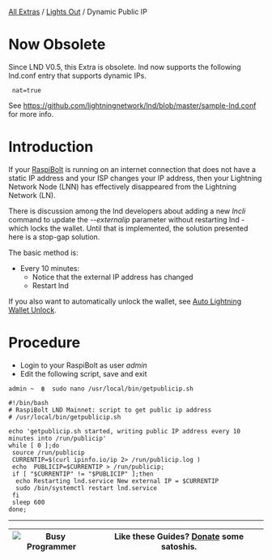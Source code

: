 [All Extras](README.md) / [Lights Out](https://github.com/robclark56/RaspiBolt-Extras/blob/master/README.md#the-lights-out-raspibolt) / Dynamic Public IP

# Now Obsolete #
Since LND V0.5, this Extra is obsolete. lnd now supports the following lnd.conf entry that supports dynamic IPs.

` nat=true`

See https://github.com/lightningnetwork/lnd/blob/master/sample-lnd.conf for more info.


# Introduction #
If your [RaspiBolt]() is running on an internet connection that does not have a static IP address and your ISP changes your IP address, then your Lightning Network Node (LNN) has effectively disappeared from the Lightning Network (LN).

There is discussion among the lnd developers about adding a new *lncli* command to update the *--externalip* parameter without restarting lnd - which locks the wallet. Until that is implemented, the solution presented here is a stop-gap solution.

The basic method is:

* Every 10 minutes:
  * Notice that the external IP address has changed
  * Restart lnd

If you also want to automatically unlock the wallet, see [Auto Lightning Wallet Unlock](https://github.com/robclark56/RaspiBolt-Extras/blob/master/RB_extra_unlock_PK.md).

# Procedure #

* Login to your RaspiBolt as  user *admin*
* Edit the following script, save and exit

`admin ~  ฿  sudo nano /usr/local/bin/getpublicip.sh`

```
#!/bin/bash
# RaspiBolt LND Mainnet: script to get public ip address
# /usr/local/bin/getpublicip.sh

echo 'getpublicip.sh started, writing public IP address every 10 minutes into /run/publicip'
while [ 0 ];do
 source /run/publicip
 CURRENTIP=$(curl ipinfo.io/ip 2> /run/publicip.log )
 echo  PUBLICIP=$CURRENTIP > /run/publicip;
 if [ "$CURRENTIP" != "$PUBLICIP" ];then
  echo Restarting lnd.service New external IP = $CURRENTIP
  sudo /bin/systemctl restart lnd.service
 fi
 sleep 600
done;
```

---

|![Busy Programmer](images/RaspiBoltBusy.jpg)|Like these Guides? [Donate](RBE_donation.md) some satoshis.|
|--|--|
